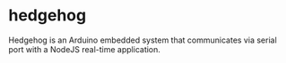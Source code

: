 # hedgehog
Hedgehog is an Arduino embedded system that communicates via serial port with a NodeJS real-time application. 
